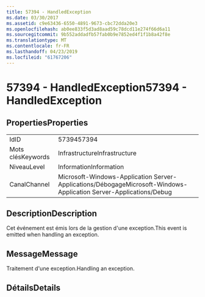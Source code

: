 ```yaml
---
title: 57394 - HandledException
ms.date: 03/30/2017
ms.assetid: c9e63436-6550-4891-9673-cbc72dda20e3
ms.openlocfilehash: ab0ee833f5d3ad8aad59c78dcd11e274f66d6a11
ms.sourcegitcommit: 9b552addadfb57fab0b9e7852ed4f1f1b8a42f8e
ms.translationtype: MT
ms.contentlocale: fr-FR
ms.lasthandoff: 04/23/2019
ms.locfileid: "61767206"
---
```

# <a name="57394---handledexception"></a><span data-ttu-id="a2f45-102">57394 - HandledException</span><span class="sxs-lookup"><span data-stu-id="a2f45-102">57394 - HandledException</span></span>
## <a name="properties"></a><span data-ttu-id="a2f45-103">Properties</span><span class="sxs-lookup"><span data-stu-id="a2f45-103">Properties</span></span>  
  
|||  
|-|-|  
|<span data-ttu-id="a2f45-104">Id</span><span class="sxs-lookup"><span data-stu-id="a2f45-104">ID</span></span>|<span data-ttu-id="a2f45-105">57394</span><span class="sxs-lookup"><span data-stu-id="a2f45-105">57394</span></span>|  
|<span data-ttu-id="a2f45-106">Mots clés</span><span class="sxs-lookup"><span data-stu-id="a2f45-106">Keywords</span></span>|<span data-ttu-id="a2f45-107">Infrastructure</span><span class="sxs-lookup"><span data-stu-id="a2f45-107">Infrastructure</span></span>|  
|<span data-ttu-id="a2f45-108">Niveau</span><span class="sxs-lookup"><span data-stu-id="a2f45-108">Level</span></span>|<span data-ttu-id="a2f45-109">Information</span><span class="sxs-lookup"><span data-stu-id="a2f45-109">Information</span></span>|  
|<span data-ttu-id="a2f45-110">Canal</span><span class="sxs-lookup"><span data-stu-id="a2f45-110">Channel</span></span>|<span data-ttu-id="a2f45-111">Microsoft-Windows-Application Server-Applications/Débogage</span><span class="sxs-lookup"><span data-stu-id="a2f45-111">Microsoft-Windows-Application Server-Applications/Debug</span></span>|  
  
## <a name="description"></a><span data-ttu-id="a2f45-112">Description</span><span class="sxs-lookup"><span data-stu-id="a2f45-112">Description</span></span>  
 <span data-ttu-id="a2f45-113">Cet événement est émis lors de la gestion d'une exception.</span><span class="sxs-lookup"><span data-stu-id="a2f45-113">This event is emitted when handling an exception.</span></span>  
  
## <a name="message"></a><span data-ttu-id="a2f45-114">Message</span><span class="sxs-lookup"><span data-stu-id="a2f45-114">Message</span></span>  
 <span data-ttu-id="a2f45-115">Traitement d'une exception.</span><span class="sxs-lookup"><span data-stu-id="a2f45-115">Handling an exception.</span></span>  
  
## <a name="details"></a><span data-ttu-id="a2f45-116">Détails</span><span class="sxs-lookup"><span data-stu-id="a2f45-116">Details</span></span>
